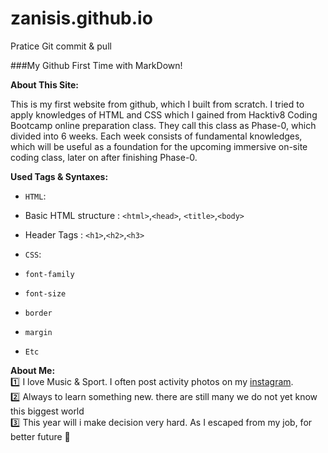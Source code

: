 # zanisis.github.io
Pratice Git commit &amp; pull

###My Github First Time with MarkDown!

**About This Site:**

This is my first website from github, which I built from scratch.
I tried to apply knowledges of HTML and CSS which I gained from Hacktiv8 Coding Bootcamp online preparation class.
They call this class as Phase-0, which divided into 6 weeks. Each week consists of fundamental knowledges, which will
be useful as a foundation for the upcoming immersive on-site coding class, later on after finishing Phase-0.


**Used Tags & Syntaxes:**  
* `HTML`:  
 * Basic HTML structure : `<html>`,`<head>`, `<title>`,`<body>`
 * Header Tags : `<h1>`,`<h2>`,`<h3>`

* `CSS`:  
 * `font-family`
 * `font-size`
 * `border`
 * `margin`
 * `Etc`
  


**About Me:**  
:one: I love Music & Sport. I often post activity photos on my [instagram](https://www.instagram.com/zanisis/).  
:two:  Always to learn something new. there are still many we do not yet know this biggest world  
:three:  This year will i make decision very hard. As I escaped from my job, for better future :rocket: